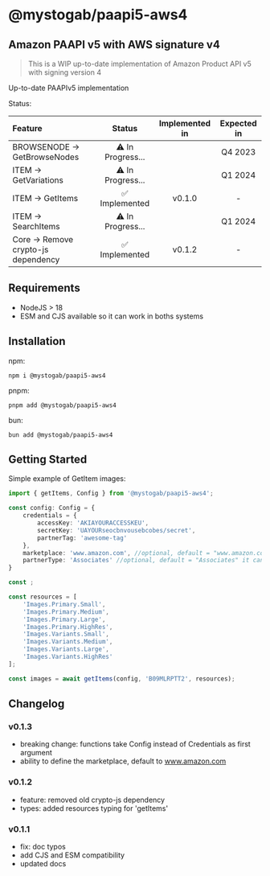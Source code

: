 # @mystogab/paapi5-aws4
## Amazon PAAPI v5 with AWS signature v4

> This is a WIP up-to-date implementation of Amazon Product API v5 with signing version 4

Up-to-date PAAPIv5 implementation

Status:

| Feature                             |             Status             | Implemented in | Expected in |
| :---------------------------------- | :----------------------------: | :------------: | :---------: |
| BROWSENODE -> GetBrowseNodes        | :warning: In Progress...       |                |   Q4 2023   |
| ITEM -> GetVariations               | :warning: In Progress...       |                |   Q1 2024   |
| ITEM -> GetItems                    | :white_check_mark: Implemented |     v0.1.0     |      -      |
| ITEM -> SearchItems                 | :warning: In Progress...       |                |   Q1 2024   |
| Core -> Remove crypto-js dependency | :white_check_mark: Implemented |     v0.1.2     |      -      |

## Requirements
 - NodeJS > 18
 - ESM and CJS available so it can work in boths systems

## Installation

npm:
```shell
npm i @mystogab/paapi5-aws4
```
pnpm:
```shell
pnpm add @mystogab/paapi5-aws4
```
bun:
```shell
bun add @mystogab/paapi5-aws4
```

## Getting Started
Simple example of GetItem images:
```ts
import { getItems, Config } from '@mystogab/paapi5-aws4';

const config: Config = {
    credentials = {
        accessKey: 'AKIAYOURACCESSKEU',
        secretKey: 'UAYOURseocbnvousebcobes/secret',
        partnerTag: 'awesome-tag'
    },
    marketplace: 'www.amazon.com', //optional, default = "www.amazon.com"
    partnerType: 'Associates' //optional, default = "Associates" it cant be different to it
}

const ;

const resources = [
    'Images.Primary.Small',
    'Images.Primary.Medium',
    'Images.Primary.Large',
    'Images.Primary.HighRes',
    'Images.Variants.Small',
    'Images.Variants.Medium',
    'Images.Variants.Large',
    'Images.Variants.HighRes'
];

const images = await getItems(config, 'B09MLRPTT2', resources);

```

## Changelog
### v0.1.3
 - breaking change: functions take Config instead of Credentials as first argument
 - ability to define the marketplace, default to www.amazon.com

### v0.1.2
 - feature: removed old crypto-js dependency
 - types: added resources typing for 'getItems'

### v0.1.1
 - fix: doc typos
 - add CJS and ESM compatibility
 - updated docs